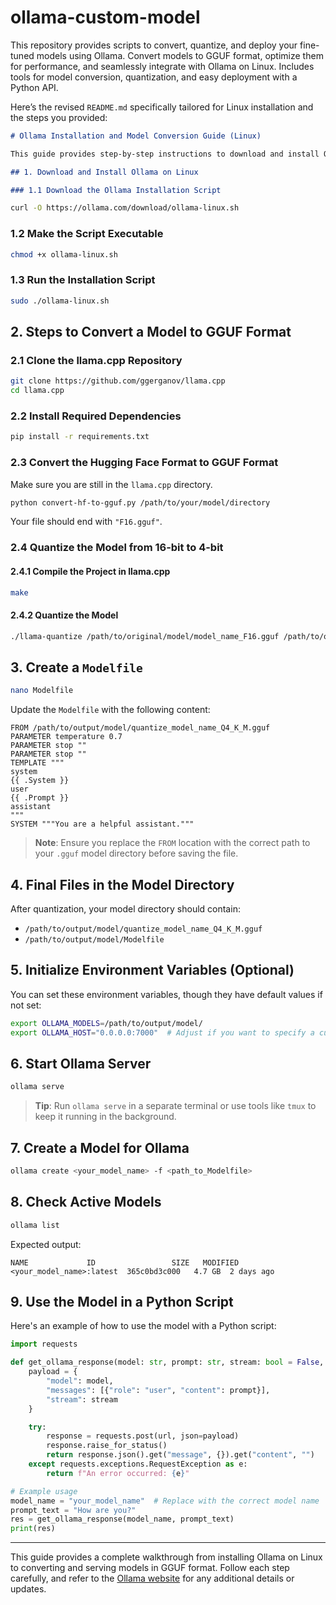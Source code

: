 # ollama-custom-model
This repository provides scripts to convert, quantize, and deploy your fine-tuned models using Ollama. Convert models to GGUF format, optimize them for performance, and seamlessly integrate with Ollama on Linux. Includes tools for model conversion, quantization, and easy deployment with a Python API.


Here’s the revised `README.md` specifically tailored for Linux installation and the steps you provided:

```markdown
# Ollama Installation and Model Conversion Guide (Linux)

This guide provides step-by-step instructions to download and install Ollama on Linux, convert models to GGUF format, and use Ollama for serving models.

## 1. Download and Install Ollama on Linux

### 1.1 Download the Ollama Installation Script
```
```bash
curl -O https://ollama.com/download/ollama-linux.sh
```

### 1.2 Make the Script Executable
```bash
chmod +x ollama-linux.sh
```

### 1.3 Run the Installation Script
```bash
sudo ./ollama-linux.sh
```

## 2. Steps to Convert a Model to GGUF Format

### 2.1 Clone the llama.cpp Repository
```bash
git clone https://github.com/ggerganov/llama.cpp
cd llama.cpp
```

### 2.2 Install Required Dependencies
```bash
pip install -r requirements.txt
```

### 2.3 Convert the Hugging Face Format to GGUF Format
Make sure you are still in the `llama.cpp` directory.
```bash
python convert-hf-to-gguf.py /path/to/your/model/directory
```
Your file should end with `"F16.gguf"`.

### 2.4 Quantize the Model from 16-bit to 4-bit

#### 2.4.1 Compile the Project in llama.cpp
```bash
make
```

#### 2.4.2 Quantize the Model
```bash
./llama-quantize /path/to/original/model/model_name_F16.gguf /path/to/output/model/quantize_model_name_Q4_K_M.gguf Q4_K_M
```

## 3. Create a `Modelfile`

```bash
nano Modelfile
```
Update the `Modelfile` with the following content:

```plaintext
FROM /path/to/output/model/quantize_model_name_Q4_K_M.gguf
PARAMETER temperature 0.7
PARAMETER stop ""
PARAMETER stop ""
TEMPLATE """
system
{{ .System }}
user
{{ .Prompt }}
assistant
"""
SYSTEM """You are a helpful assistant."""
```
> **Note**: Ensure you replace the `FROM` location with the correct path to your `.gguf` model directory before saving the file.

## 4. Final Files in the Model Directory
After quantization, your model directory should contain:
- `/path/to/output/model/quantize_model_name_Q4_K_M.gguf`
- `/path/to/output/model/Modelfile`

## 5. Initialize Environment Variables (Optional)
You can set these environment variables, though they have default values if not set:
```bash
export OLLAMA_MODELS=/path/to/output/model/
export OLLAMA_HOST="0.0.0.0:7000"  # Adjust if you want to specify a custom port or IP
```

## 6. Start Ollama Server
```bash
ollama serve
```
> **Tip**: Run `ollama serve` in a separate terminal or use tools like `tmux` to keep it running in the background.

## 7. Create a Model for Ollama
```bash
ollama create <your_model_name> -f <path_to_Modelfile>
```

## 8. Check Active Models
```bash
ollama list
```
Expected output:
```plaintext
NAME             ID                 SIZE   MODIFIED   
<your_model_name>:latest  365c0bd3c000   4.7 GB  2 days ago
```

## 9. Use the Model in a Python Script
Here's an example of how to use the model with a Python script:
```python
import requests

def get_ollama_response(model: str, prompt: str, stream: bool = False, url: str = "http://0.0.0.0:7000/api/chat"):
    payload = {
        "model": model,
        "messages": [{"role": "user", "content": prompt}],
        "stream": stream
    }

    try:
        response = requests.post(url, json=payload)
        response.raise_for_status()
        return response.json().get("message", {}).get("content", "")
    except requests.exceptions.RequestException as e:
        return f"An error occurred: {e}"

# Example usage
model_name = "your_model_name"  # Replace with the correct model name
prompt_text = "How are you?"
res = get_ollama_response(model_name, prompt_text)
print(res)
```

---

This guide provides a complete walkthrough from installing Ollama on Linux to converting and serving models in GGUF format. Follow each step carefully, and refer to the [Ollama website](https://www.ollama.com/) for any additional details or updates.
```
